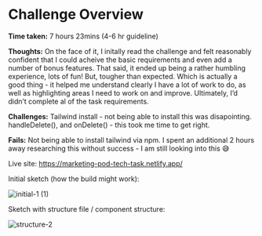 # Challenge Overview

**Time taken:** 7 hours 23mins (4-6 hr guideline)
<br>

**Thoughts:** On the face of it, I initally read the challenge and felt reasonably confident that I could acheive the basic requirements and even add a number of bonus features. 
That said, it ended up being a rather humbling experience, lots of fun! But, tougher than expected. Which is actually a good thing - it helped me understand clearly I have a lot of work to do, as well as highlighting areas I need to work on and improve. Ultimately, I’d didn’t complete al of the task requirements.
<br>

**Challenges:** Tailwind install - not being able to install this was disapointing. handleDelete(), and onDelete() - this took me time to get right.
<br>

**Fails:** Not being able to install tailwind via npm. I spent an additional 2 hours away researching this without success - I am still looking into this 😅
<br>

Live site: https://marketing-pod-tech-task.netlify.app/

Initial sketch (how the build might work):

![initial-1 (1)](https://github.com/JAldo1980/marketing-pod-dashboard-challenge/assets/80925002/5412d7a5-358a-4982-834a-a6c6b4b8e645)

Sketch with structure file / component structure:

![structure-2](https://github.com/JAldo1980/marketing-pod-dashboard-challenge/assets/80925002/10cd79c7-8551-445d-991a-08def08eee27)
